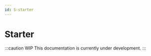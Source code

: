```yaml
---
id: S-starter
---
```


# Starter

:::caution WIP
This documentation is currently under development.
:::
